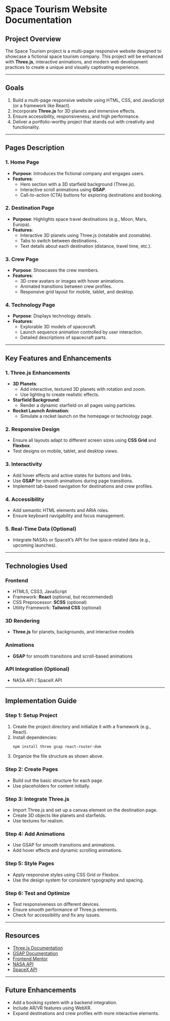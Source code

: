 # Space Tourism Website Documentation

## **Project Overview**
The Space Tourism project is a multi-page responsive website designed to showcase a fictional space tourism company. This project will be enhanced with **Three.js**, interactive animations, and modern web development practices to create a unique and visually captivating experience.

---

## **Goals**
1. Build a multi-page responsive website using HTML, CSS, and JavaScript (or a framework like React).
2. Incorporate **Three.js** for 3D planets and immersive effects.
3. Ensure accessibility, responsiveness, and high performance.
4. Deliver a portfolio-worthy project that stands out with creativity and functionality.

---

## **Pages Description**

### **1. Home Page**
- **Purpose**: Introduces the fictional company and engages users.
- **Features**:
  - Hero section with a 3D starfield background (Three.js).
  - Interactive scroll animations using **GSAP**.
  - Call-to-action (CTA) buttons for exploring destinations and booking.

### **2. Destination Page**
- **Purpose**: Highlights space travel destinations (e.g., Moon, Mars, Europa).
- **Features**:
  - Interactive 3D planets using Three.js (rotatable and zoomable).
  - Tabs to switch between destinations.
  - Text details about each destination (distance, travel time, etc.).

### **3. Crew Page**
- **Purpose**: Showcases the crew members.
- **Features**:
  - 3D crew avatars or images with hover animations.
  - Animated transitions between crew profiles.
  - Responsive grid layout for mobile, tablet, and desktop.

### **4. Technology Page**
- **Purpose**: Displays technology details.
- **Features**:
  - Explorable 3D models of spacecraft.
  - Launch sequence animation controlled by user interaction.
  - Detailed descriptions of spacecraft parts.

---

## **Key Features and Enhancements**

### **1. Three.js Enhancements**
- **3D Planets**:
  - Add interactive, textured 3D planets with rotation and zoom.
  - Use lighting to create realistic effects.
- **Starfield Background**:
  - Render a dynamic starfield on all pages using particles.
- **Rocket Launch Animation**:
  - Simulate a rocket launch on the homepage or technology page.

### **2. Responsive Design**
- Ensure all layouts adapt to different screen sizes using **CSS Grid** and **Flexbox**.
- Test designs on mobile, tablet, and desktop views.

### **3. Interactivity**
- Add hover effects and active states for buttons and links.
- Use **GSAP** for smooth animations during page transitions.
- Implement tab-based navigation for destinations and crew profiles.

### **4. Accessibility**
- Add semantic HTML elements and ARIA roles.
- Ensure keyboard navigability and focus management.

### **5. Real-Time Data** (Optional)
- Integrate NASA’s or SpaceX’s API for live space-related data (e.g., upcoming launches).

---

## **Technologies Used**

### **Frontend**
- HTML5, CSS3, JavaScript
- Framework: **React** (optional, but recommended)
- CSS Preprocessor: **SCSS** (optional)
- Utility Framework: **Tailwind CSS** (optional)

### **3D Rendering**
- **Three.js** for planets, backgrounds, and interactive models

### **Animations**
- **GSAP** for smooth transitions and scroll-based animations

### **API Integration** (Optional)
- NASA API / SpaceX API

---

## **Implementation Guide**

### **Step 1: Setup Project**
1. Create the project directory and initialize it with a framework (e.g., React).
2. Install dependencies:
   ```bash
   npm install three gsap react-router-dom
   ```
3. Organize the file structure as shown above.

### **Step 2: Create Pages**
- Build out the basic structure for each page.
- Use placeholders for content initially.

### **Step 3: Integrate Three.js**
- Import Three.js and set up a canvas element on the destination page.
- Create 3D objects like planets and starfields.
- Use textures for realism.

### **Step 4: Add Animations**
- Use GSAP for smooth transitions and animations.
- Add hover effects and dynamic scrolling animations.

### **Step 5: Style Pages**
- Apply responsive styles using CSS Grid or Flexbox.
- Use the design system for consistent typography and spacing.

### **Step 6: Test and Optimize**
- Test responsiveness on different devices.
- Ensure smooth performance of Three.js elements.
- Check for accessibility and fix any issues.

---

## **Resources**
- [Three.js Documentation](https://threejs.org/docs/)
- [GSAP Documentation](https://greensock.com/docs/)
- [Frontend Mentor](https://www.frontendmentor.io/)
- [NASA API](https://api.nasa.gov/)
- [SpaceX API](https://github.com/r-spacex/SpaceX-API)

---

## **Future Enhancements**
- Add a booking system with a backend integration.
- Include AR/VR features using WebXR.
- Expand destinations and crew profiles with more interactive elements.
